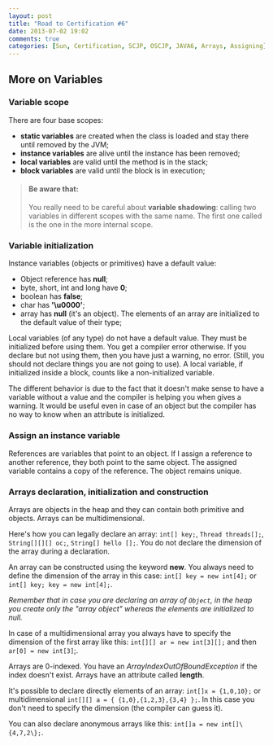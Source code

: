 ```yaml
---
layout: post
title: "Road to Certification #6"
date: 2013-07-02 19:02
comments: true
categories: [Sun, Certification, SCJP, OSCJP, JAVA6, Arrays, Assigning]
---
```

## More on Variables

### Variable scope
There are four base scopes:

* **static variables** are created when the class is loaded and stay there until removed by the JVM;
* **instance variables** are alive until the instance has been removed;
* **local variables** are valid until the method is in the stack;
* **block variables** are valid until the block is in execution;

> #### Be aware that:
> You really need to be careful about **variable shadowing**: calling two variables in different scopes with the same name. The first one called is the one in the more internal scope.
<!-- more -->

### Variable initialization
Instance variables (objects or primitives) have a default value:

* Object reference has **null**;
* byte, short, int and long have **0**;
* boolean has **false**;
* char has **'\u0000'**;
* array has **null** (it's an object). The elements of an array are initialized to the default value of their type;

Local variables (of any type) do not have a default value. They must be initialized before using them. You get a compiler error otherwise. If you declare but not using them, then you have just a warning, no error. (Still, you should not declare things you are not going to use). A local variable, if initialized inside a block, counts like a non-initialized variable.

The different behavior is due to the fact that it doesn't make sense to have a variable without a value and the compiler is helping you when gives a warning. It would be useful even in case of an object but the compiler has no way to know when an attribute is initialized.

### Assign an instance variable
References are variables that point to an object. If I assign a reference to another reference, they both point to the same object. The assigned variable contains a copy of the reference. The object remains unique.

### Arrays declaration, initialization and construction
Arrays are objects in the heap and they can contain both primitive and objects. Arrays can be multidimensional.

Here's how you can legally declare an array: `int[] key;`, `Thread threads[];`, `String[][][] oc;`, `String[] hello [];`.
You do not declare the dimension of the array during a declaration.

An array can be constructed using the keyword **new**. You always need to define the dimension of the array in this case:
`int[] key = new int[4];` or  `int[] key; key = new int[4];`.

*Remember that in case you are declaring an array of `Object`, in the heap you create only the "array object" whereas the elements are initialized to null.*

In case of a multidimensional array you always have to specify the dimension of the first array like this: `int[][] ar = new int[3][];` and then `ar[0] = new int[3]`;.

Arrays are 0-indexed. You have an *ArrayIndexOutOfBoundException* if the index doesn't exist. Arrays have an attribute called **length**.

It's possible to declare directly elements of an array: `int[]x = {1,0,10};` or multidimensional `int[][] a = { {1,0},{1,2,3},{3,4} };`. In this case you don't need to specify the dimension (the compiler can guess it).

You can also declare anonymous arrays like this: `int[]a = new int[]\{4,7,2\};`.

